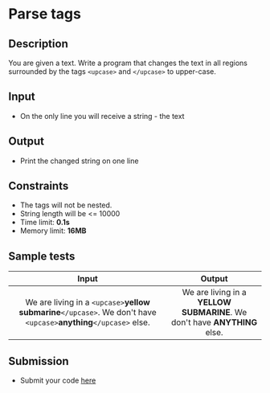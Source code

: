 # Parse tags

## Description
You are given a text. Write a program that changes the text in all regions surrounded by the tags `<upcase>` and `</upcase>` to upper-case.

## Input
- On the only line you will receive a string - the text

## Output
- Print the changed string on one line

## Constraints
- The tags will not be nested.
- String length will be <= 10000
- Time limit: **0.1s**
- Memory limit: **16MB**

## Sample tests

| Input | Output |
|:-----:|:------:|
| We are living in a `<upcase>`**yellow submarine**`</upcase>`. We don't have `<upcase>`**anything**`</upcase>` else. | We are living in a **YELLOW SUBMARINE**. We don't have **ANYTHING** else. |

## Submission
- Submit your code [here](http://bgcoder.com/Contests/Compete/Index/320#3)